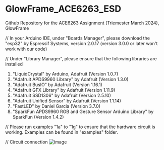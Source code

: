 # GlowFrame_ACE6263_ESD
Github Repository for the ACE6263 Assignment (Triemester March 2024), GlowFrame

// In your Arduino IDE, under "Boards Manager", please download the "esp32" by Espressif Systems, version 2.0.17 (version 3.0.0 or later won't work with our code)

// Under "Library Manager", please ensure that the following libraries are installed
1) "LiquidCrystal" by Arduino, Adafruit (Version 1.0.7)
2)  "Adafruit APDS9960 Library" by Adafruit (Version 1.3.0)
3)  "Adafruit BusIO" by Adafruit (Version 1.16.1)
4) "Adafruit GFX Library" by Adafruit (Version 1.11.9)
5) "Adafruit SSD1306" by Adafruit (Version 2.5.10)
6) "Adafruit Unified Sensor" by Adafruit (Version 1.1.14)
7) "FastLED" by Daniel Garcia (Version 3.7.0)
8) "SparkFun APDS9960 RGB and Gesture Sensor Arduino Library" by SparkFun (Version 1.4.2)

// Please run examples "1a" to "1g" to ensure that the hardware circuit is working. Examples can be found in "examples" folder.

// Circuit connection
![image](https://github.com/ASoulNamedLeo/GlowFrame_ACE6263_ESD/assets/127149357/483753c2-a208-4d4b-8ec5-8f2167ac9ad4)
